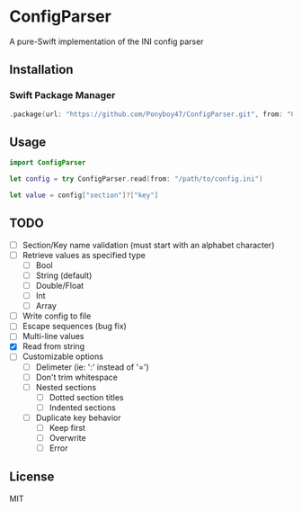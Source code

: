 # ConfigParser

A pure-Swift implementation of the INI config parser

## Installation
### Swift Package Manager
```swift
.package(url: "https://github.com/Ponyboy47/ConfigParser.git", from: "0.1.0")
```

## Usage
```swift
import ConfigParser

let config = try ConfigParser.read(from: "/path/to/config.ini")

let value = config["section"]?["key"]
```

## TODO
- [ ] Section/Key name validation (must start with an alphabet character)
- [ ] Retrieve values as specified type
  - [ ] Bool
  - [ ] String (default)
  - [ ] Double/Float
  - [ ] Int
  - [ ] Array
- [ ] Write config to file
- [ ] Escape sequences (bug fix)
- [ ] Multi-line values
- [x] Read from string
- [ ] Customizable options
  - [ ] Delimeter (ie: ':' instead of '=')
  - [ ] Don't trim whitespace
  - [ ] Nested sections
    - [ ] Dotted section titles
    - [ ] Indented sections
  - [ ] Duplicate key behavior
    - [ ] Keep first
    - [ ] Overwrite
    - [ ] Error

## License
MIT
